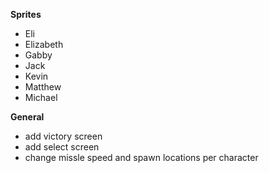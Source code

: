 **Sprites**
- Eli
- Elizabeth
- Gabby
- Jack
- Kevin
- Matthew
- Michael


**General**
- add victory screen
- add select screen
- change missle speed and spawn locations per character
